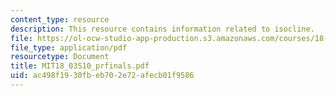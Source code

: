 ```yaml
---
content_type: resource
description: This resource contains information related to isocline.
file: https://ol-ocw-studio-app-production.s3.amazonaws.com/courses/18-03-differential-equations-spring-2010/ac498f1930fbeb702e72afecb01f9586_MIT18_03S10_prfinals.pdf
file_type: application/pdf
resourcetype: Document
title: MIT18_03S10_prfinals.pdf
uid: ac498f19-30fb-eb70-2e72-afecb01f9586
---
```

